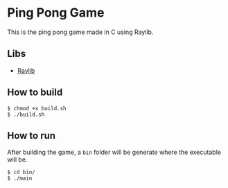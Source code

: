 # Ping Pong Game

This is the ping pong game made in C using Raylib.

## Libs

- [Raylib](https://www.raylib.com/)

## How to build

```console
$ chmod +x build.sh
$ ./build.sh
```

## How to run

After building the game, a `bin` folder will be generate where the executable will be.

```console
$ cd bin/
$ ./main
```
